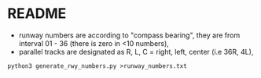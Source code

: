 # README

- runway numbers are according to "compass bearing", they are from interval 01 - 36 (there is zero in <10 numbers),
- parallel tracks are designated as R, L, C = right, left, center (i.e 36R, 4L),

`python3 generate_rwy_numbers.py >runway_numbers.txt`
